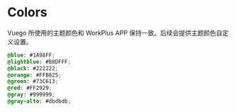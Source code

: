 # Colors

Vuego 所使用的主题颜色和 WorkPlus APP 保持一致。后续会提供主题颜色自定义设置。

```css
@blue: #1A98FF;
@lightblue: #B8DFFF;
@black: #222222;
@orange: #FFB825;
@green: #73C613;
@red: #FF2929;
@gray: #999999;
@gray-alto: #dbdbdb;
```

<v-phone hash="colors"></v-phone>

